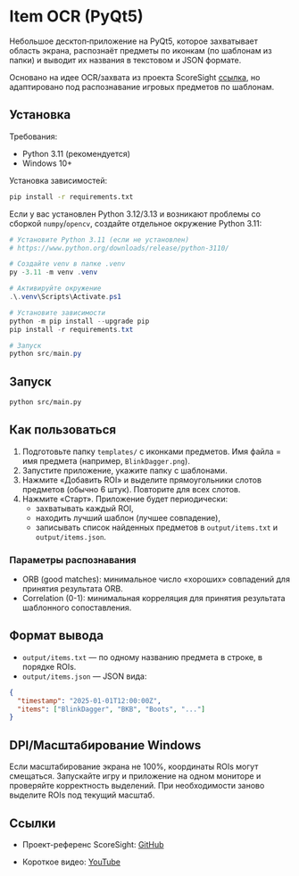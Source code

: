 # Item OCR (PyQt5)

Небольшое десктоп‑приложение на PyQt5, которое захватывает область экрана, распознаёт предметы по иконкам (по шаблонам из папки) и выводит их названия в текстовом и JSON формате.

Основано на идее OCR/захвата из проекта ScoreSight [ссылка](https://github.com/royshil/scoresight), но адаптировано под распознавание игровых предметов по шаблонам.

## Установка

Требования:
- Python 3.11 (рекомендуется)
- Windows 10+

Установка зависимостей:
```bash
pip install -r requirements.txt
```

Если у вас установлен Python 3.12/3.13 и возникают проблемы со сборкой `numpy`/`opencv`, создайте отдельное окружение Python 3.11:
```powershell
# Установите Python 3.11 (если не установлен)
# https://www.python.org/downloads/release/python-3110/

# Создайте venv в папке .venv
py -3.11 -m venv .venv

# Активируйте окружение
.\.venv\Scripts\Activate.ps1

# Установите зависимости
python -m pip install --upgrade pip
pip install -r requirements.txt

# Запуск
python src/main.py
```

## Запуск
```bash
python src/main.py
```

## Как пользоваться
1. Подготовьте папку `templates/` с иконками предметов. Имя файла = имя предмета (например, `BlinkDagger.png`).
2. Запустите приложение, укажите папку с шаблонами.
3. Нажмите «Добавить ROI» и выделите прямоугольники слотов предметов (обычно 6 штук). Повторите для всех слотов.
4. Нажмите «Старт». Приложение будет периодически:
   - захватывать каждый ROI,
   - находить лучший шаблон (лучшее совпадение),
   - записывать список найденных предметов в `output/items.txt` и `output/items.json`.

### Параметры распознавания
- ORB (good matches): минимальное число «хороших» совпадений для принятия результата ORB.
- Correlation (0-1): минимальная корреляция для принятия результата шаблонного сопоставления.

## Формат вывода
- `output/items.txt` — по одному названию предмета в строке, в порядке ROIs.
- `output/items.json` — JSON вида:
```json
{
  "timestamp": "2025-01-01T12:00:00Z",
  "items": ["BlinkDagger", "BKB", "Boots", "..."]
}
```

## DPI/Масштабирование Windows
Если масштабирование экрана не 100%, координаты ROIs могут смещаться. Запускайте игру и приложение на одном мониторе и проверяйте корректность выделений. При необходимости заново выделите ROIs под текущий масштаб.

## Ссылки
- Проект-референс ScoreSight: [GitHub](https://github.com/royshil/scoresight)

- Короткое видео: [YouTube](https://www.youtube.com/watch?v=ADShJdItYC4&ab_channel=RoyShilkrot) 
